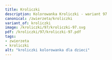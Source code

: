 ```yaml
---
title: Kroliczki
description: Kolorowanka Kroliczki - wariant 97
canonical: /zwierzeta/kroliczki
variant_of: kroliczki
image: /kroliczki/97/kroliczki-97.svg
pdf: /kroliczki/97/kroliczki-97.pdf
tags:
- zwierzeta
- kroliczki
alt: "kroliczki kolorowanka dla dzieci"
---
```

